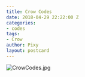 ```yaml
---
title: Crow Codes
date: 2018-04-29 22:22:00 Z
categories:
- codes
tags:
- Crow
author: Pixy
layout: postcard
---
```


![CrowCodes.jpg](/uploads/CrowCodes.jpg)